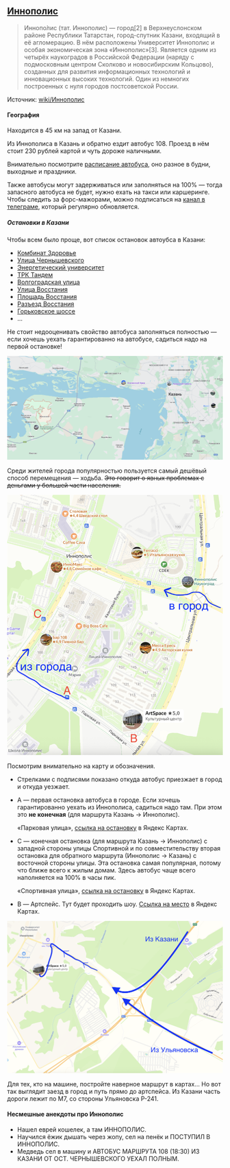 ## [Иннополис](https://www.innopolis.com/ru)

> Иннопо́лис (тат. Иннополис) — город[2] в Верхнеуслонском районе Республики Татарстан, город-спутник Казани, входящий в её агломерацию. В нём расположены Университет Иннополис и особая экономическая зона «Иннополис»[3]. Является одним из четырёх наукоградов в Российской Федерации (наряду с подмосковным центром Сколково и новосибирским Кольцово), созданных для развития информационных технологий и инновационных высоких технологий. Один из немногих построенных с нуля городов постсоветской России.

Источник: [wiki/Иннополис](https://ru.wikipedia.org/wiki/Иннополис)

#### География

Находится в 45 км на запад от Казани. 

Из Иннополиса в Казань и обратно ездит автобус 108. Проезд в нём стоит 230 рублей картой и чуть дороже наличными.

Внимательно посмотрите [расписание автобуса](https://docs.google.com/spreadsheets/d/139t1MN5hVdWQwpWh8oLUDMUcSou9XDyQvDUHilhKahc/pubhtml), оно разное в будни, выходные и праздники. 

Также автобусы могут задерживаться или заполняться на 100% — тогда запасного автобуса не будет, нужно ехать на такси или каршеринге. Чтобы следить за форс-мажорами, можно подписаться на [канал в телеграме](https://t.me/innobus), который регулярно обновляется.

##### Остановки в Казани

Чтобы всем было проще, вот список остановок автоубса в Казани: 

- [Комбинат Здоровьe](https://yandex.ru/maps/-/CHfFqVn3)
- [Улица Чернышевского](https://yandex.ru/maps/-/CHfFqCPL)
- [Энергетический университет](https://yandex.ru/maps/-/CHfFqOIg)
- [ТРК Тандем](https://yandex.ru/maps/-/CHfFqW4e)
- [Волгоградская улица](https://yandex.ru/maps/-/CHfFq0zh)
- [Улица Восстания](https://yandex.ru/maps/-/CHfFqD8q)
- [Площадь Восстания](https://yandex.ru/maps/-/CHfFqT85)
- [Разъезд Восстания](https://yandex.ru/maps/-/CHfFqX~p)
- [Горьковское шоссе](https://yandex.ru/maps/-/CHfFuAo5)
- ...

Не стоит недооценивать свойство автобуса заполняться полностью — если хочешь уехать гарантированно на автобусе, садиться надо на первой остановке!

![](https://raw.githubusercontent.com/xdkomel/how-to-get-to-innopolis/refs/heads/main/images/inno_on_map.png)

Среди жителей города популярностью пользуется самый дешёвый способ перемещения — ходьба. <s>Это говорит о явных проблемах с деньгами у большей части населения.</s>

![](https://raw.githubusercontent.com/xdkomel/how-to-get-to-innopolis/refs/heads/main/images/inno_map2.png)

Посмотрим внимательно на карту и обозначения.
- Стрелками с подписями показано откуда автобус приезжает в город и откуда уезжает.
- A — первая остановка автобуса в городе. Если хочешь гарантированно уехать из Иннополиса, садиться надо там. При этом это **не конечная** (для маршрута Казань → Иннополис). 
    
    «Парковая улица», [ссылка на остановку](https://yandex.ru/maps/-/CHfFmOoS) в Яндекс Картах.
- C — конечная остановка (для маршрута Казань → Иннополис) с западной стороны улицы Спортивной и по совместительству вторая остановка для обратного маршрута (Иннополис → Казань) с восточной стороны улицы. Эта остановка самая популярная, потому что ближе всего к жилым домам. Здесь автобус чаще всего наполняется на 100% в часы пик.

    «Спортивная улица», [ссылка на остановку](https://yandex.ru/maps/-/CHfFm-kC) в Яндекс Картах.
- B — Артспейс. Тут будет проходить шоу. [Ссылка на место](https://yandex.ru/maps/-/CHfFqIjU) в Яндекс Картах.

![](https://raw.githubusercontent.com/xdkomel/how-to-get-to-innopolis/refs/heads/main/images/inno_map3.png)

Для тех, кто на машине, постройте наверное маршрут в картах... Но вот так выглядит заезд в город и путь прямо до артспейса. Из Казани часть дороги лежит по М7, со стороны Ульяновска Р-241.

#### Несмешные анекдоты про Иннополис

- Нашел еврей кошелек, а там ИННОПОЛИС.
- Научился ёжик дышать через жопу, сел на пенёк и ПОСТУПИЛ В ИННОПОЛИС.
- Медведь сел в машину и АВТОБУС МАРШРУТА 108 (18:30) ИЗ КАЗАНИ ОТ ОСТ. ЧЕРНЫШЕВСКОГО УЕХАЛ ПОЛНЫМ.
